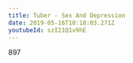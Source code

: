 ```yaml
---
title: Tuber - Sex And Depression
date: 2019-05-16T10:18:03.271Z
youtubeId: szI21Q1v9hE
---
```

897

